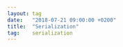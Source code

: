 ```yaml
---
layout: tag
date:   "2018-07-21 09:00:00 +0200"
title:  "Serialization"
tag:    serialization
---
```

